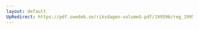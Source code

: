 ```yaml
---
layout: default
UpRedirect: https://pdf.swedeb.se/riksdagen-volumeG-pdf/199596/reg_199596/reg_199596_0102.pdf
---
```

